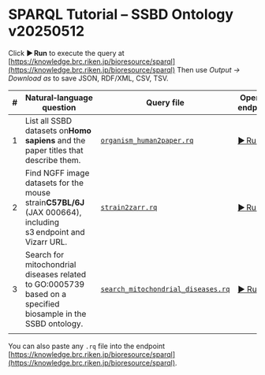 # SPARQL Tutorial – SSBD Ontology v20250512

Click **▶︎ Run** to execute the query at
[https://knowledge.brc.riken.jp/bioresource/sparql](https://knowledge.brc.riken.jp/bioresource/sparql)
Then use *Output → Download as* to save JSON, RDF/XML, CSV, TSV.

| # | Natural‑language question                                                                                            | Query file                                          | Open in endpoint                                                                                                                                                                                                                                                                                                                                                                                                                                                                                                                                                                                                                                                                                                                                                                                                                                                                                                                                                                                                                                                                                                                                                                                                                                                                                                                                                                                                                                                 |
| - | --------------------------------------------------------------------------------------------------------------------- | --------------------------------------------------- | ---------------------------------------------------------------------------------------------------------------------------------------------------------------------------------------------------------------------------------------------------------------------------------------------------------------------------------------------------------------------------------------------------------------------------------------------------------------------------------------------------------------------------------------------------------------------------------------------------------------------------------------------------------------------------------------------------------------------------------------------------------------------------------------------------------------------------------------------------------------------------------------------------------------------------------------------------------------------------------------------------------------------------------------------------------------------------------------------------------------------------------------------------------------------------------------------------------------------------------------------------------------------------------------------------------------------------------------------------------------------------------------------------------------------------------------------------------------- |
| 1 | List all SSBD datasets on**Homo sapiens** and the paper titles that describe them.                             | [`organism_human2paper.rq`](organism_human2paper.rq) | [▶︎ Run](https://knowledge.brc.riken.jp/endpoint?query=PREFIX%20ssbd%3A%20%3Chttp%3A%2F%2Fssbd.riken.jp%2Fontology%2F%3E%0APREFIX%20rdfs%3A%20%3Chttp%3A%2F%2Fwww.w3.org%2F2000%2F01%2Frdf-schema%23%3E%0ASELECT%0A%20%20%3Fdataset%0A%20%20%3Ftitle%0A%20%20%3Fproject%20%20%20%20%20%20%20%20%20%20%20%20%20%20%0A%20%20%3Fpaper%20%20%20%20%20%20%20%20%20%20%0A%20%20%3FDOI%20%20%20%20%20%20%20%20%20%20%20%20%0A%20%20%3FPMID%20%20%20%20%20%20%20%20%20%20%20%0A%20%20%3FpaperInfo%20%20%20%20%20%20%0AWHERE%20%7B%0A%20%20%3Fbs%20ssbd%3Ais_about_organism%20%3Chttp%3A%2F%2Fpurl.obolibrary.org%2Fobo%2FNCBITaxon_9606%3E%20.%0A%20%20%3Fdataset%20ssbd%3Ahas_biosample_information%20%3Fbs%20%3B%0A%20%20%20%20%20%20%20%20%20%20%20ssbd%3Ahas_dataset_title%20%20%20%20%20%20%20%20%20%3Ftitle.%0A%20%20OPTIONAL%20%7B%0A%20%20%20%20%3Fproject%20ssbd%3Ahas_dataset_output%20%3Fdataset%20.%0A%20%20%20%20OPTIONAL%20%7B%0A%20%20%20%20%20%20%3Fproject%20ssbd%3Ahas_project_publications%20%3Fpaper%20.%0A%20%20%20%20%20%20OPTIONAL%20%7B%20%3Fpaper%20ssbd%3Ahas_doi%20%3FDOI%3B%0A%20%20%20%20%20%20%20%20%20%20%20%20%20%20%20%20%20%20%20%20%20%20%20%20ssbd%3Ahas_PMID%20%3FPMID%3B%0A%20%20%20%20%20%20%20%20%20%20%20%20%20%20%20%20%20%20%20%20%20%20%20%20ssbd%3Ahas_paper_information%20%3FpaperInfo.%0A%20%20%20%20%20%20%20%20%20%20%20%20%20%20%20%7D%0A%20%20%20%20%7D%0A%20%20%7D%0A%7D) |
| 2 | Find NGFF image datasets for the mouse strain**C57BL/6J** (JAX 000664), including s3 endpoint and Vizarr URL. | [`strain2zarr.rq`](strain2zarr.rq)                   | [▶︎ Run](https://knowledge.brc.riken.jp/endpoint?query=PREFIX%20ssbd%3A%20%3Chttp%3A%2F%2Fssbd.riken.jp%2Fontology%2F%3E%0APREFIX%20rdfs%3A%20%3Chttp%3A%2F%2Fwww.w3.org%2F2000%2F01%2Frdf-schema%23%3E%0APREFIX%20obo%3A%20%3Chttp%3A%2F%2Fpurl.obolibrary.org%2Fobo%2F%3E%0ASELECT%20%3Fdataset%20%3Ftitle%20%3FmethodLabel%20%3Fzarr%20%3Fvizarr%0AWHERE%20%7B%0A%20%20%3Fbs%20ssbd%3Ais_about_strain%20%3Chttps%3A%2F%2Fwww.jax.org%2Fstrain%2F000664%3E%20.%0A%20%20%3Fdataset%20ssbd%3Ahas_biosample_information%20%3Fbs%20;%0A%20%20%20%20ssbd%3Ahas_dataset_title%20%3Ftitle%20.%0A%20%20%3Fdataset%20ssbd%3Ahas_imaging_method_total_info%20%3Fim%20.%0A%20%20%3Fim%20ssbd%3Ahas_imaging_method_recorded_type%20%3FmethodIRI%20.%0A%20%20OPTIONAL%20%7B%20%3FmethodIRI%20rdfs%3Alabel%20%3FmethodLabel%20%7D%0A%20%20OPTIONAL%20%7B%20%3Fdataset%20ssbd%3Ahas_ome_zarr_information%2Fssbd%3Ahas_s3_endpoint%20%3Fzarr%20%7D%0A%20%20OPTIONAL%20%7B%20%3Fdataset%20ssbd%3Ahas_ome_zarr_information%2Fssbd%3Ahas_vizarr_url%20%3Fvizarr%20%7D%0A%7D%0AORDER%20BY%20%3Fdataset) |
| 3 | Search for mitochondrial diseases related to GO:0005739 based on a specified biosample in the SSBD ontology. | [`search_mitochondrial_diseases.rq`](search_mitochondrial_diseases.rq) | [▶︎ Run](https://knowledge.brc.riken.jp/endpoint?query=PREFIX+ssbd%3A++++%3Chttp%3A%2F%2Fssbd.riken.jp%2Fontology%2F%3E%0D%0APREFIX+obo%3A+++++%3Chttp%3A%2F%2Fpurl.obolibrary.org%2Fobo%2F%3E%0D%0APREFIX+ro%3A++++++%3Chttp%3A%2F%2Fpurl.obolibrary.org%2Fobo%2FRO_%3E%0D%0APREFIX+owl%3A+++++%3Chttp%3A%2F%2Fwww.w3.org%2F2002%2F07%2Fowl%23%3E%0D%0APREFIX+rdf%3A+++++%3Chttp%3A%2F%2Fwww.w3.org%2F1999%2F02%2F22-rdf-syntax-ns%23%3E%0D%0APREFIX+rdfs%3A++++%3Chttp%3A%2F%2Fwww.w3.org%2F2000%2F01%2Frdf-schema%23%3E%0D%0APREFIX+oboInOwl%3A%3Chttp%3A%2F%2Fwww.geneontology.org%2Fformats%2FoboInOwl%23%3E%0D%0A%0D%0ASELECT+DISTINCT+%3FdiseaseIRI+%3FdiseaseLabel+%3FdbXref%0D%0AWHERE+%7B%0D%0A++%23+1.+Specify+the+biosample+of+interest+by+its+IRI+and+confirm+it%27s+about+mitochondrion+%28GO%3A0005739%29%0D%0A++ssbd%3Assbd-biosample-163-Fig4A_STED_mitochondial_HBSS3h%0D%0A++++ssbd%3Ais_about_GO_cc+obo%3AGO_0005739+.%0D%0A%0D%0A++%23+2.+Find+MONDO+classes+that+have+a+restriction+%28RO%3A0004020+someValuesFrom+GO%3A0005739%29%0D%0A++%23++++either+via+equivalentClass+intersection+or+direct+subclass+restriction.%0D%0A++%7B%0D%0A++++%3FdiseaseIRI+owl%3AequivalentClass+%3Fec+.%0D%0A++++%3Fec+owl%3AintersectionOf+%3Flist+.%0D%0A++++%3Flist+rdf%3Arest%2A%2Frdf%3Afirst+%3Frest+.%0D%0A++++%3Frest+a+owl%3ARestriction+%3B%0D%0A++++++++++owl%3AonProperty+ro%3A0004020+%3B%0D%0A++++++++++owl%3AsomeValuesFrom+obo%3AGO_0005739+.%0D%0A++%7D%0D%0A++UNION%0D%0A++%7B%0D%0A++++%3FdiseaseIRI+rdfs%3AsubClassOf+%3Frest2+.%0D%0A++++%3Frest2+a+owl%3ARestriction+%3B%0D%0A+++++++++++owl%3AonProperty+ro%3A0004020+%3B%0D%0A+++++++++++owl%3AsomeValuesFrom+obo%3AGO_0005739+.%0D%0A++%7D%0D%0A%0D%0A++%23+3.+Filter+to+ensure+we+only+retrieve+MONDO+disease+IRIs%0D%0A++FILTER%28STRSTARTS%28STR%28%3FdiseaseIRI%29%2C+%22http%3A%2F%2Fpurl.obolibrary.org%2Fobo%2FMONDO_%22%29%29%0D%0A%0D%0A++%23+4.+Optionally+retrieve+human-readable+labels+and+external+database+xrefs%0D%0A++OPTIONAL+%7B+%3FdiseaseIRI+rdfs%3Alabel++++++++++%3FdiseaseLabel+%7D%0D%0A++OPTIONAL+%7B+%3FdiseaseIRI+oboInOwl%3AhasDbXref+%3FdbXref+++++++%7D%0D%0A%7D%0D%0AORDER+BY+%3FdiseaseIRI) |
 |                                                                                                                                                                                                                                                                                                                                                                |

You can also paste any `.rq` file into the endpoint [https://knowledge.brc.riken.jp/bioresource/sparql](https://knowledge.brc.riken.jp/bioresource/sparql).
